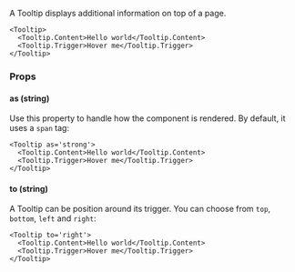 A Tooltip displays additional information on top of a page.

```react
<Tooltip>
  <Tooltip.Content>Hello world</Tooltip.Content>
  <Tooltip.Trigger>Hover me</Tooltip.Trigger>
</Tooltip>
```

### Props

#### **as** (string)

Use this property to handle how the component is rendered. By default, it uses a `span` tag:

```react
<Tooltip as='strong'>
  <Tooltip.Content>Hello world</Tooltip.Content>
  <Tooltip.Trigger>Hover me</Tooltip.Trigger>
</Tooltip>
```

#### **to** (string)

A Tooltip can be position around its trigger. You can choose from `top`, `bottom`, `left` and `right`:

```react
<Tooltip to='right'>
  <Tooltip.Content>Hello world</Tooltip.Content>
  <Tooltip.Trigger>Hover me</Tooltip.Trigger>
</Tooltip>
```
